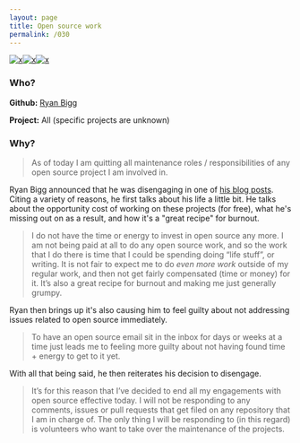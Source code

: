 ```yaml
---
layout: page
title: Open source work
permalink: /030
---
```


[![x](https://img.shields.io/badge/-Not%20Enough%20Time%20(Internal)-darkblue)](/#NETI)[![x](https://img.shields.io/badge/-Feelings%20of%20Guilt-fae7b5)](/#GUILT)[![x](https://img.shields.io/badge/-Burnout-ffa07a)](/#BT)

### Who?

**Github:** [Ryan Bigg](https://github.com/radar)

**Project:** All (specific projects are unknown)

### Why?

> As of today I am quitting all maintenance roles / responsibilities of any open source project I am involved in.

Ryan Bigg announced that he was disengaging in one of [his blog posts](https://ryanbigg.com/2015/11/open-source-work). Citing a variety of reasons, he first talks about his life a little bit. He talks about the opportunity cost of working on these projects (for free), what he's missing out on as a result, and how it's a "great recipe" for burnout.

> I do not have the time or energy to invest in open source any more. I am not being paid at all to do any open source work, and so the work that I do there is time that I could be spending doing “life stuff”, or  writing. It is not fair to expect me to do *even more work* outside of my regular work, and then not get fairly compensated (time or money) for it. It’s also a great recipe for burnout and making me just generally grumpy. 

Ryan then brings up it's also causing him to feel guilty about not addressing issues related to open source immediately. 

> To have an open source email sit in the inbox for days or weeks at a  time just leads me to feeling more guilty about not having found time +  energy to get to it yet.

With all that being said, he then reiterates his decision to disengage. 

> It’s for this reason that I’ve decided to end all my engagements with  open source effective today. I will not be responding to any comments,  issues or pull requests that get filed on any repository that I am in  charge of. The only thing I will be responding to (in this regard) is  volunteers who want to take over the maintenance of the projects.

